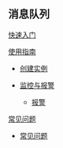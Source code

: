 ## 消息队列

[快速入门](平台服务/消息队列/消息队列快速入门.md)

[使用指南]()

  * [创建实例](平台服务/消息队列/使用指南/创建消息队列实例.md)
  * [监控与报警]()

    * [报警](平台服务/消息队列/使用指南/监控与报警/消息队列报警.md)


[常见问题]()

  * [常见问题](平台服务/消息队列/常见问题/消息队列常见问题.md)